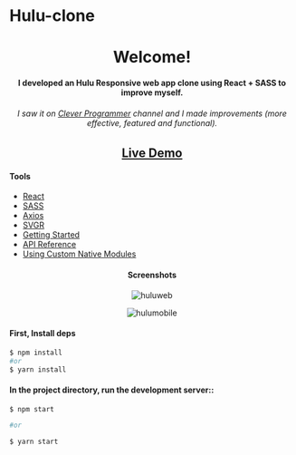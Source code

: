 # Hulu-clone
<div align="center"> <h1> Welcome!</h1>

#### I developed an Hulu Responsive web app clone using React + SASS to improve myself. 
###### I saw it on [Clever Programmer](https://www.youtube.com/channel/UCqrILQNl5Ed9Dz6CGMyvMTQ) channel and I made improvements (more effective, featured and functional).

## [Live Demo](https://react-hulu-app.vercel.app/)
  
</div>

#### Tools

- [React](https://reactjs.org/)
- [SASS](https://sass-lang.com/)
- [Axios](https://github.com/axios/axios)
- [SVGR](https://react-svgr.com/)
- [Getting Started](https://docs.expo.dev/)
- [API Reference](https://docs.expo.dev/versions/latest/)
- [Using Custom Native Modules](https://docs.expo.dev/bare/exploring-bare-workflow/)

<div align="center">

#### Screenshots
![huluweb](https://user-images.githubusercontent.com/45832621/132773260-bae6a387-e019-4b1a-91b7-b40e0a97c7c2.gif)

![hulumobile](https://user-images.githubusercontent.com/45832621/132773284-afca8133-69a6-4f52-9f92-0b6b74b40eb2.gif)

  </div>

#### First, Install deps


```bash
$ npm install
#or
$ yarn install
```

#### In the project directory, run the development server::

```bash
$ npm start

#or

$ yarn start
```
